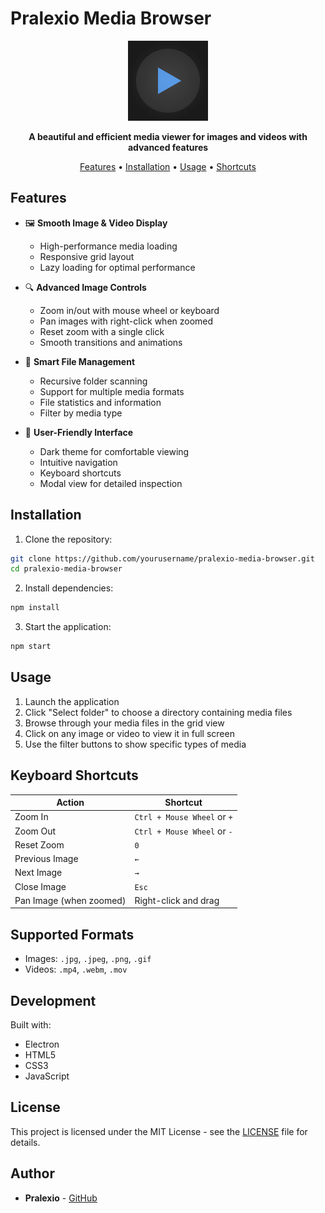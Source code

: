 # Pralexio Media Browser

<div align="center">
  <img src="icon.png" alt="Pralexio Media Browser Icon" width="128" height="128">
  <p>
    <strong>A beautiful and efficient media viewer for images and videos with advanced features</strong>
  </p>
  <p>
    <a href="#features">Features</a> •
    <a href="#installation">Installation</a> •
    <a href="#usage">Usage</a> •
    <a href="#keyboard-shortcuts">Shortcuts</a>
  </p>
</div>

## Features

- 🖼️ **Smooth Image & Video Display**
  - High-performance media loading
  - Responsive grid layout
  - Lazy loading for optimal performance

- 🔍 **Advanced Image Controls**
  - Zoom in/out with mouse wheel or keyboard
  - Pan images with right-click when zoomed
  - Reset zoom with a single click
  - Smooth transitions and animations

- 📁 **Smart File Management**
  - Recursive folder scanning
  - Support for multiple media formats
  - File statistics and information
  - Filter by media type

- 🎯 **User-Friendly Interface**
  - Dark theme for comfortable viewing
  - Intuitive navigation
  - Keyboard shortcuts
  - Modal view for detailed inspection

## Installation

1. Clone the repository:
```bash
git clone https://github.com/yourusername/pralexio-media-browser.git
cd pralexio-media-browser
```

2. Install dependencies:
```bash
npm install
```

3. Start the application:
```bash
npm start
```

## Usage

1. Launch the application
2. Click "Select folder" to choose a directory containing media files
3. Browse through your media files in the grid view
4. Click on any image or video to view it in full screen
5. Use the filter buttons to show specific types of media

## Keyboard Shortcuts

| Action | Shortcut |
|--------|----------|
| Zoom In | `Ctrl + Mouse Wheel` or `+` |
| Zoom Out | `Ctrl + Mouse Wheel` or `-` |
| Reset Zoom | `0` |
| Previous Image | `←` |
| Next Image | `→` |
| Close Image | `Esc` |
| Pan Image (when zoomed) | Right-click and drag |

## Supported Formats

- Images: `.jpg`, `.jpeg`, `.png`, `.gif`
- Videos: `.mp4`, `.webm`, `.mov`

## Development

Built with:
- Electron
- HTML5
- CSS3
- JavaScript

## License

This project is licensed under the MIT License - see the [LICENSE](LICENSE) file for details.

## Author

- **Pralexio** - [GitHub](https://github.com/pralexio)

